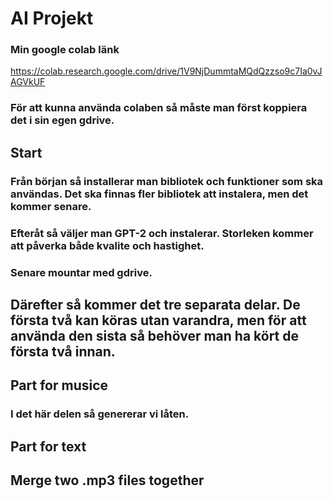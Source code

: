 # AI Projekt

### Min google colab länk
https://colab.research.google.com/drive/1V9NjDummtaMQdQzzso9c7Ia0vJAGVkUF
### För att kunna använda colaben så måste man först koppiera det i sin egen gdrive.

## Start

### Från början så installerar man bibliotek och funktioner som ska användas. Det ska finnas fler bibliotek att instalera, men det kommer senare.
### Efteråt så väljer man GPT-2 och instalerar. Storleken kommer att påverka både kvalite och hastighet.
### Senare mountar med gdrive.

## Därefter så kommer det tre separata delar. De första två kan köras utan varandra, men för att använda den sista så behöver man ha kört de första två innan.

## Part for musice
### I det här delen så genererar vi låten.


## Part for text

## Merge two .mp3 files together
